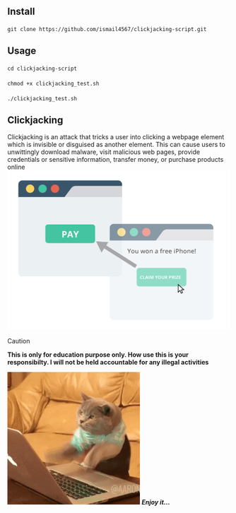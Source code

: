 ## Install
`git clone https://github.com/ismail4567/clickjacking-script.git`
## Usage 
`cd clickjacking-script`<br><br>
`chmod +x clickjacking_test.sh`<br><br>
`./clickjacking_test.sh`  
## Clickjacking
Clickjacking is an attack that tricks a user into clicking a webpage element which is invisible or disguised as another element. This can cause users to unwittingly download malware, visit malicious web pages, provide credentials or sensitive information, transfer money, or purchase products online
![](Clickjacking.png)
> [!CAUTION]
>   **This is only for education purpose only. How use this is your responsibilty. I will not be held accountable for any illegal activities**

![](2GU.gif)
***Enjoy it...***
